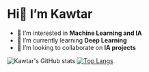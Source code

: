 <h1> Hi👋 I’m Kawtar</h1>

- 👀 I’m interested in **Machine Learning and IA**
- 🌱 I’m currently learning **Deep Learning**
- 💞️ I’m looking to collaborate on **IA projects**

![Kawtar's GitHub stats](https://github-readme-stats.vercel.app/api?username=eltarr-kawther&show_icons=true&theme=radical) [![Top Langs](https://github-readme-stats.vercel.app/api/top-langs/?username=eltarr-kawther&layout=compact&hide=jupyter%20notebook)](https://github.com/eltarr-kawther/github-readme-stats)


<!---
eltarr-kawther/eltarr-kawther is a ✨ special ✨ repository because its `README.md` (this file) appears on your GitHub profile.
You can click the Preview link to take a look at your changes.
--->
